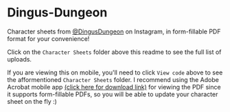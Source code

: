 # Dingus-Dungeon
Character sheets from [@DingusDungeon](https://www.instagram.com/DingusDungeon/) on Instagram, in form-fillable PDF format for your convenience!

Click on the `Character Sheets` folder above this readme to see the full list of uploads.

If you are viewing this on mobile, you'll need to click `View code` above to see the afformentioned `Character Sheets` folder.  I recommend using the Adobe Acrobat mobile app [(click here for download link)](https://play.google.com/store/apps/details?id=com.adobe.reader) for viewing the PDF since it supports form-fillable PDFs, so you will be able to update your character sheet on the fly :)
